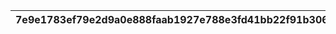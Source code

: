 |7e9e1783ef79e2d9a0e888faab1927e788e3fd41bb22f91b30691a02dd037646|03400577c97d8feafacf183607ed7985ad6479b4e403bf32de6f427a290a77cb|488557bcab885ec83043b70766ccbe13b6e8621a12a592b48a9cff4dff4fa9e0|5c83c8a6921af1277f0334ca7da4741311beeb87f7cfd32d1c5f5157bcfc5789|e841598736fe597c2335f87a1b3a59f23738b1711fcff44425703755a23e63d9|74fc21b4ee507ea44fa4ece87ecebe5e073827e148d2df5419c1babec6c158fe|2d38f1d8c9c491f86eb341e2b0cf8d67619eff0f5032210112dc8a42de7e0139|6ea1db672390ec930ddc9e8069c3fdfbcbd4d1a09899f966a712f7cd15b92ca7|5853b8ab9fc07a40ffe9e9742e433290ebf208d5b0e6b00c5eccccb0e9de4a8f|49c99f088b3e19f577d56ccfda191c704920610eeaa55fab8a3827c35ed38183|810c16d3d1840f001c69e4f55fa1694f0c0ca569be7af97b1502e7ee2be816a1|8860a942da7597f7a5a09544c5372f473a4a9cd62cfc71affa8e40a78cce3dca|39ca9b064b4323b9a7087afb51162bac0842d92a58697873d6b446739442f32d|f5da4c3402d80a7dd9669600c5b44f4fc03f661cd96ec02f25022619b466b40e|cc2c4534e2e1b09291f9a8320953c0e2924203dd6e0a821fc35397ec10b8f491|92b37705a195d8a601dcaf26c3a2f8eb4451a68d458a1043626140cec9b7aaa5|
| --- | --- | --- | --- | --- | --- | --- | --- | --- | --- | --- | --- | --- | --- | --- | --- |
